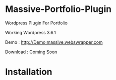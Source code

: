 Massive-Portfolio-Plugin
========================

Wordpress Plugin For Portfolio

Working Wordpress 3.6.1

Demo     : <a href="http://massive.webswrapper.com">http://Demo massive.webswrapper.com</a>

Download : Coming Soon

<h1>Installation</h1>


